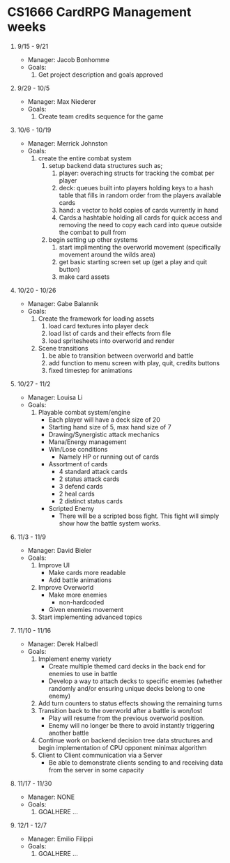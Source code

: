 # CS1666 CardRPG Management weeks

1. 9/15 - 9/21
	* Manager: Jacob Bonhomme
	* Goals:
		1. Get project description and goals approved
1. 9/29 - 10/5
	* Manager: Max Niederer
	* Goals:
		1. Create team credits sequence for the game
1. 10/6 - 10/19
	* Manager: Merrick Johnston
	* Goals:
		 1. create the entire combat system
		 	 1. setup backend data structures such as;
				 1. player: overaching structs for tracking the combat per player
				 1. deck: queues built into players holding keys to a hash table that fills in random order from the players 
					available cards
				 1. hand: a vector to hold copies of cards vurrently in hand
				 1. Cards:a hashtable holding all cards for quick access and removing the need to copy each card into queue outside
					the combat to pull from
			 1. begin setting up other systems
				 1. start implimenting the overworld movement (specifically movement around the wilds area)
				 1. get basic starting screen set up (get a play and quit button)
				 1. make card assets
	
1. 10/20 - 10/26
	* Manager: Gabe Balannik
	* Goals:
		1. Create the framework for loading assets
			1. load card textures into player deck
			2. load list of cards and their effects from file
			3. load spritesheets into overworld and render
		2. Scene transitions
			1. be able to transition between overworld and battle
			2. add function to menu screen with play, quit, credits buttons
			3. fixed timestep for animations
1. 10/27 - 11/2
	* Manager: Louisa Li
	* Goals:
		1. Playable combat system/engine
			- Each player will have a deck size of 20
			- Starting hand size of 5, max hand size of 7
			- Drawing/Synergistic attack mechanics
			- Mana/Energy management
			- Win/Lose conditions
				- Namely HP or running out of cards
			- Assortment of cards
				- 4 standard attack cards
				- 2 status attack cards
				- 3 defend cards
				- 2 heal cards
				- 2 distinct status cards
			- Scripted Enemy
				- There will be a scripted boss fight. This fight will simply show how the battle system works.


1. 11/3 - 11/9
	* Manager: David Bieler
	* Goals:
		1. Improve UI
			- Make cards more readable
			- Add battle animations
		2. Improve Overworld
			- Make more enemies
				- non-hardcoded
			- Given enemies movement
		3. Start implementing advanced topics
1. 11/10 - 11/16
	* Manager: Derek Halbedl
	* Goals:
		1. Implement enemy variety
			- Create multiple themed card decks in the back end for enemies to use in battle
			- Develop a way to attach decks to specific enemies (whether randomly and/or ensuring unique decks belong to one enemy)
		2. Add turn counters to status effects showing the remaining turns
		3. Transition back to the overworld after a battle is won/lost
			- Play will resume from the previous overworld position.
			- Enemy will no longer be there to avoid instantly triggering another battle
		4. Continue work on backend decision tree data structures and begin implementation of CPU opponent minimax algorithm
		5. Client to Client communication via a Server
			- Be able to demonstrate clients sending to and receiving data from the server in some capacity
		
1. 11/17 - 11/30
	* Manager: NONE
	* Goals:
		1. GOALHERE
		...
1. 12/1 - 12/7
	* Manager: Emilio Filippi
	* Goals:
		1. GOALHERE
		...

